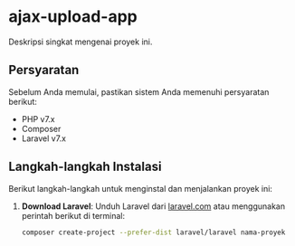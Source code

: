 # ajax-upload-app

Deskripsi singkat mengenai proyek ini.

## Persyaratan

Sebelum Anda memulai, pastikan sistem Anda memenuhi persyaratan berikut:

- PHP v7.x
- Composer
- Laravel v7.x

## Langkah-langkah Instalasi

Berikut langkah-langkah untuk menginstal dan menjalankan proyek ini:

1. **Download Laravel**: Unduh Laravel dari [laravel.com](https://laravel.com/docs/7.x#installing-laravel) atau menggunakan perintah berikut di terminal:

   ```bash
   composer create-project --prefer-dist laravel/laravel nama-proyek
